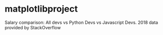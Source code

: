 # matplotlibproject
Salary comparison: All devs vs Python Devs vs Javascript Devs. 2018 data provided by StackOverflow
